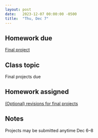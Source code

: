 ```yaml
---
layout: post
date:   2023-12-07 00:00:00 -0500
title:  "Thu, Dec 7"
---
```


## Homework due

[Final project](https://gmuedu-my.sharepoint.com/:f:/g/personal/mlavengo_gmu_edu/EnXH-XQ_-uVKtw5tJz6xe1gB_LD7aB9uzB5G344iTHaZNg?e=qwVNA9)

## Class topic

Final projects due

## Homework assigned

[(Optional) revisions for final projects](https://gmuedu-my.sharepoint.com/:f:/g/personal/mlavengo_gmu_edu/EnXH-XQ_-uVKtw5tJz6xe1gB_LD7aB9uzB5G344iTHaZNg?e=qwVNA9)

## Notes

Projects may be submitted anytime Dec 6–8